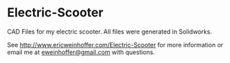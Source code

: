 Electric-Scooter
================

CAD Files for my electric scooter. All files were generated in Solidworks. 

See http://www.ericweinhoffer.com/Electric-Scooter for more information or email me at eweinhoffer@gmail.com with questions.
